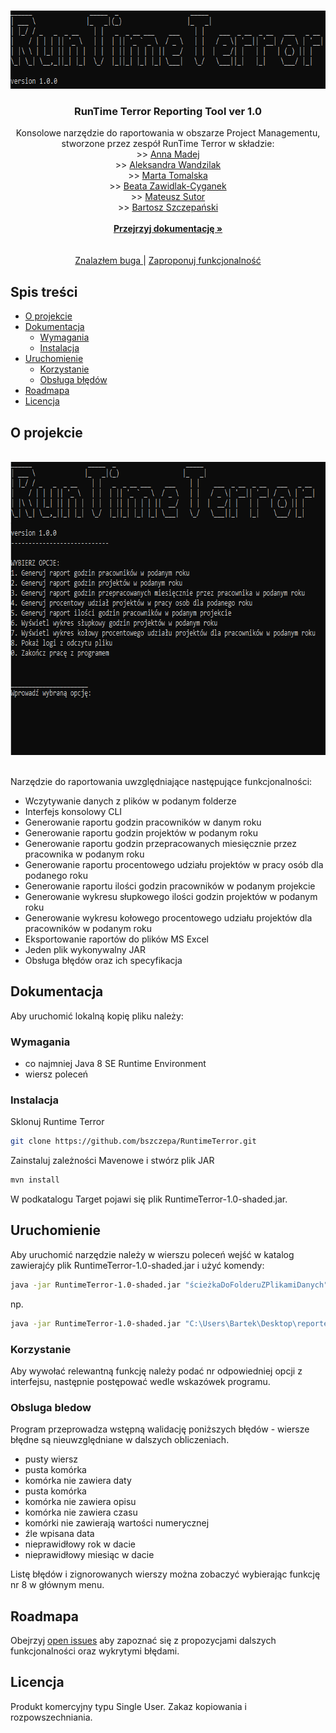 

<!-- PROJECT SHIELDS -->
<!--
*** I'm using markdown "reference style" links for readability.
*** Reference links are enclosed in brackets [ ] instead of parentheses ( ).
*** See the bottom of this document for the declaration of the reference variables
*** for contributors-url, forks-url, etc. This is an optional, concise syntax you may use.
*** https://www.markdownguide.org/basic-syntax/#reference-style-links
-->


<!-- PROJECT LOGO -->
<br />
<p align="center">
  <a href="https://github.com/bszczepa/RuntimeTerror">
    <img src="images/logo.png" alt="Logo" width="700" height="125">
  </a>

  <h3 align="center">RunTime Terror Reporting Tool ver 1.0</h3>

  <p align="center">
    Konsolowe narzędzie do raportowania w obszarze Project Managementu, stworzone przez zespół RunTime Terror w składzie:
    <br /> >> <a href="https://github.com/AnnaMadej"> Anna Madej </a>
    <br /> >> <a href="https://github.com/sloppysheep"> Aleksandra Wandzilak </a>
    <br /> >> <a href="https://github.com/martatomalska"> Marta Tomalska </a>
    <br /> >> <a href="https://github.com/zawibe"> Beata Zawidlak-Cyganek </a>
    <br /> >> <a href="https://github.com/mateuszsutor"> Mateusz Sutor </a>
    <br /> >> <a href="https://github.com/bszczepa"> Bartosz Szczepański </a>
    <br/> 
    <br />
    <a href="https://github.com/bszczepa/RuntimeTerror"><strong>Przejrzyj dokumentację »</strong></a>
    <br />
    <br />
    <br/>
    <a href="https://github.com/bszczepa/RuntimeTerror/issues">Znalazłem buga </a>
    |
    <a href="https://github.com/bszczepa/RuntimeTerror/issues">Zaproponuj funkcjonalność </a>
  </p>
</p>



<!-- TABLE OF CONTENTS -->
## Spis treści

* [O projekcie](#o-projekcie)
* [Dokumentacja](#dokumentacja)
  * [Wymagania](#wymagania)
  * [Instalacja](#instalacja)
* [Uruchomienie](#uruchomienie)
  * [Korzystanie](#korzystanie")
  * [Obsługa błędów](#obsluga-bledow)
* [Roadmapa](#roadmapa)
* [Licencja](#licencja)


<!-- ABOUT THE PROJECT -->
## O projekcie

   <br />
  <a href="https://github.com/bszczepa/RuntimeTerror">
    <img src="images/interface.png" alt="Interface" width="720" height="469">
  </a>
   <br />
   <br />
   
Narzędzie do raportowania uwzględniające następujące funkcjonalności:
 - Wczytywanie danych z plików w podanym folderze
 - Interfejs konsolowy CLI
 - Generowanie raportu godzin pracowników w danym roku
 - Generowanie raportu godzin projektów w podanym roku
 - Generowanie raportu godzin przepracowanych miesięcznie przez pracownika w podanym roku
 - Generowanie raportu procentowego udziału projektów w pracy osób dla podanego roku
 - Generowanie raportu ilości godzin pracowników w podanym projekcie
 - Generowanie wykresu słupkowego ilości godzin projektów w podanym roku
 - Generowanie wykresu kołowego procentowego udziału projektów dla pracowników w podanym roku
 - Eksportowanie raportów do plików MS Excel
 - Jeden plik wykonywalny JAR
 - Obsługa błędów oraz ich specyfikacja

<!-- GETTING STARTED -->
## Dokumentacja

Aby uruchomić lokalną kopię pliku należy:

### Wymagania

- co najmniej Java 8 SE Runtime Environment
- wiersz poleceń

### Instalacja

Sklonuj Runtime Terror
```sh
git clone https://github.com/bszczepa/RuntimeTerror.git
```
 Zainstaluj zależności Mavenowe i stwórz plik JAR
```sh
mvn install
```
W podkatalogu Target pojawi się plik RuntimeTerror-1.0-shaded.jar.


<!-- USAGE EXAMPLES -->
## Uruchomienie

Aby uruchomić narzędzie należy w wierszu poleceń wejść w katalog zawierajćy plik RuntimeTerror-1.0-shaded.jar 
i użyć komendy:

```sh
java -jar RuntimeTerror-1.0-shaded.jar "ścieżkaDoFolderuZPlikamiDanych"
```
np. 
```sh
java -jar RuntimeTerror-1.0-shaded.jar "C:\Users\Bartek\Desktop\reporter-dane2"
```
### Korzystanie

Aby wywołać relewantną funkcję należy podać nr odpowiedniej opcji z interfejsu, następnie postępować wedle wskazówek programu. 

### Obsluga bledow

Program przeprowadza wstępną walidację poniższych błędów - wiersze błędne są nieuwzględniane w dalszych obliczeniach.

- pusty wiersz
- pusta komórka
- komórka nie zawiera daty
- pusta komórka 
- komórka nie zawiera opisu
- komórka nie zawiera czasu
- komórki nie zawierają wartości numerycznej
- źle wpisana data
- nieprawidłowy rok w dacie
- nieprawidłowy miesiąc w dacie

Listę błędów i zignorowanych wierszy można zobaczyć wybierając funkcję nr 8 w głównym menu.

<!-- ROADMAP -->
## Roadmapa

Obejrzyj [open issues](https://github.com/bszczepa/RuntimeTerror/issues)  aby zapoznać się z propozycjami dalszych funkcjonalności oraz wykrytymi błędami.


<!-- LICENSE -->
## Licencja

Produkt komercyjny typu Single User. Zakaz kopiowania i rozpowszechniania. 



<!-- MARKDOWN LINKS & IMAGES -->
<!-- https://www.markdownguide.org/basic-syntax/#reference-style-links -->
[contributors-shield]: https://img.shields.io/github/contributors/othneildrew/Best-README-Template.svg?style=flat-square
[contributors-url]: https://github.com/othneildrew/Best-README-Template/graphs/contributors
[forks-shield]: https://img.shields.io/github/forks/othneildrew/Best-README-Template.svg?style=flat-square
[forks-url]: https://github.com/othneildrew/Best-README-Template/network/members
[stars-shield]: https://img.shields.io/github/stars/othneildrew/Best-README-Template.svg?style=flat-square
[stars-url]: https://github.com/othneildrew/Best-README-Template/stargazers
[issues-shield]: https://img.shields.io/github/issues/othneildrew/Best-README-Template.svg?style=flat-square
[issues-url]: https://github.com/othneildrew/Best-README-Template/issues
[license-shield]: https://img.shields.io/github/license/othneildrew/Best-README-Template.svg?style=flat-square
[license-url]: https://github.com/othneildrew/Best-README-Template/blob/master/LICENSE.txt
[linkedin-shield]: https://img.shields.io/badge/-LinkedIn-black.svg?style=flat-square&logo=linkedin&colorB=555
[linkedin-url]: https://linkedin.com/in/othneildrew
[product-screenshot]: images/screenshot.png